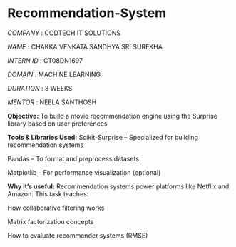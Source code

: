 # Recommendation-System

*COMPANY* :  CODTECH IT SOLUTIONS

*NAME*  : CHAKKA VENKATA SANDHYA SRI SUREKHA

*INTERN ID* : CT08DN1697

*DOMAIN* : MACHINE LEARNING

*DURATION* : 8 WEEKS

*MENTOR* : NEELA SANTHOSH

**Objective:**
To build a movie recommendation engine using the Surprise library based on user preferences.

**Tools & Libraries Used:**
Scikit-Surprise – Specialized for building recommendation systems

Pandas – To format and preprocess datasets

Matplotlib – For performance visualization (optional)

**Why it’s useful:**
Recommendation systems power platforms like Netflix and Amazon. This task teaches:

How collaborative filtering works

Matrix factorization concepts

How to evaluate recommender systems (RMSE)



